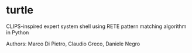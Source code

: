 # turtle
CLIPS-inspired expert system shell using RETE pattern matching algorithm in Python

Authors: Marco Di Pietro, Claudio Greco, Daniele Negro
